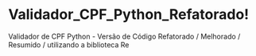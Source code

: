 # Validador_CPF_Python_Refatorado!
Validador de CPF Python - Versão de Código Refatorado / Melhorado / Resumido / utilizando a biblioteca Re
